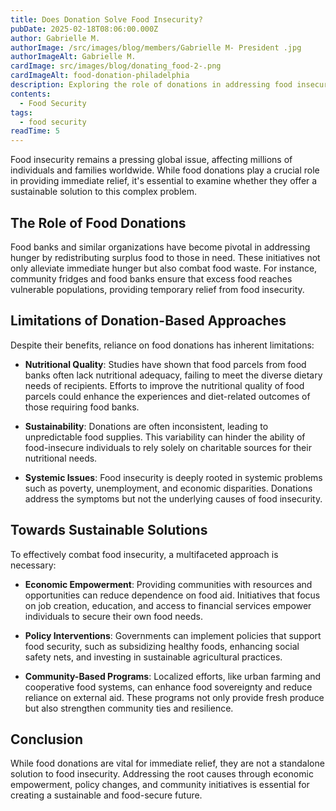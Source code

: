 ```yaml
---
title: Does Donation Solve Food Insecurity?
pubDate: 2025-02-18T08:06:00.000Z
author: Gabrielle M.
authorImage: /src/images/blog/members/Gabrielle M- President .jpg
authorImageAlt: Gabrielle M.
cardImage: src/images/blog/donating_food-2-.png
cardImageAlt: food-donation-philadelphia
description: Exploring the role of donations in addressing food insecurity and the need for sustainable solutions.
contents:
  - Food Security
tags:
  - food security
readTime: 5
---
```


Food insecurity remains a pressing global issue, affecting millions of individuals and families worldwide. While food donations play a crucial role in providing immediate relief, it's essential to examine whether they offer a sustainable solution to this complex problem.

## The Role of Food Donations

Food banks and similar organizations have become pivotal in addressing hunger by redistributing surplus food to those in need. These initiatives not only alleviate immediate hunger but also combat food waste. For instance, community fridges and food banks ensure that excess food reaches vulnerable populations, providing temporary relief from food insecurity.

## Limitations of Donation-Based Approaches

Despite their benefits, reliance on food donations has inherent limitations:

- **Nutritional Quality**: Studies have shown that food parcels from food banks often lack nutritional adequacy, failing to meet the diverse dietary needs of recipients. Efforts to improve the nutritional quality of food parcels could enhance the experiences and diet-related outcomes of those requiring food banks.

- **Sustainability**: Donations are often inconsistent, leading to unpredictable food supplies. This variability can hinder the ability of food-insecure individuals to rely solely on charitable sources for their nutritional needs.

- **Systemic Issues**: Food insecurity is deeply rooted in systemic problems such as poverty, unemployment, and economic disparities. Donations address the symptoms but not the underlying causes of food insecurity.

## Towards Sustainable Solutions

To effectively combat food insecurity, a multifaceted approach is necessary:

- **Economic Empowerment**: Providing communities with resources and opportunities can reduce dependence on food aid. Initiatives that focus on job creation, education, and access to financial services empower individuals to secure their own food needs.

- **Policy Interventions**: Governments can implement policies that support food security, such as subsidizing healthy foods, enhancing social safety nets, and investing in sustainable agricultural practices.

- **Community-Based Programs**: Localized efforts, like urban farming and cooperative food systems, can enhance food sovereignty and reduce reliance on external aid. These programs not only provide fresh produce but also strengthen community ties and resilience.

## Conclusion

While food donations are vital for immediate relief, they are not a standalone solution to food insecurity. Addressing the root causes through economic empowerment, policy changes, and community initiatives is essential for creating a sustainable and food-secure future.
